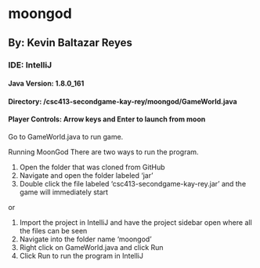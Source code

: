 # moongod

## By: Kevin Baltazar Reyes

### IDE: IntelliJ

#### Java Version: 1.8.0_161
#### Directory: /csc413-secondgame-kay-rey/moongod/GameWorld.java
#### Player Controls: Arrow keys and Enter to launch from moon

Go to GameWorld.java to run game.

Running MoonGod
There are two ways to run the program.
1. Open the folder that was cloned from GitHub
2. Navigate and open the folder labeled ‘jar’
3. Double click the file labeled ‘csc413-secondgame-kay-rey.jar’ and the game will
immediately start

or

1. Import the project in IntelliJ and have the project sidebar open where all the files can be seen
2. Navigate into the folder name ‘moongod’
3. Right click on GameWorld.java and click Run
4. Click Run to run the program in IntelliJ
